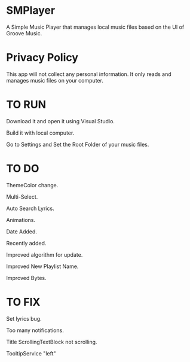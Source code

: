 # SMPlayer
A Simple Music Player that manages local music files based on the UI of Groove Music.

# Privacy Policy
This app will not collect any personal information. It only reads and manages music files on your computer.

# TO RUN
Download it and open it using Visual Studio.

Build it with local computer.

Go to Settings and Set the Root Folder of your music files.

# TO DO
ThemeColor change.

Multi-Select.

Auto Search Lyrics.

Animations.

Date Added.

Recently added.

Improved algorithm for update.

Improved New Playlist Name.

Improved Bytes.

# TO FIX
Set lyrics bug.

Too many notifications.

Title ScrollingTextBlock not scrolling.

TooltipService "left"